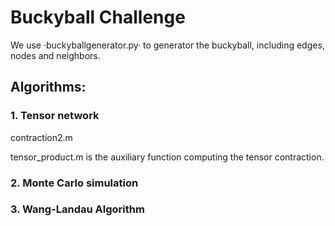 
# Buckyball Challenge

We use ·buckyballgenerator.py· to generator the buckyball, including edges, nodes and neighbors.

## Algorithms:

### 1. Tensor network
contraction2.m

tensor_product.m is the auxiliary function computing the tensor contraction.
### 2. Monte Carlo simulation

### 3. Wang-Landau Algorithm
